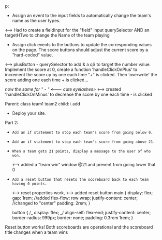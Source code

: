 p:

- Assign an event to the input fields to automatically change the team's name as the user types.

<--> Had to create a fieldInput for the "field" input querySelector AND an targetHTwo to change the Name of the team playing

- Assign click events to the buttons to update the corresponding values on the page. The score buttons should adjust the current score by a "hard-coded" value.

<--> plusButton - querySelector to add & a qS to target the number value.
Implement the score at 0, create a function 'handleClickOnPlus' to increment the score up by one each time "+" is clicked.
Then 'overwrite' the score adding one each time + is clicked...

<i>now the same for " - " <--- cute eyelashes> </i>
<--> created 'handleClickOnMinus' to decrease the score by one each time - is clicked

Parent: class team1 team2
child: i.add

- Deploy your site.

Part 2:

-     Add an if statement to stop each team's score from going below 0.
-     Add an if statement to stop each team's score from going above 21.
-     When a team gets 21 points, display a message to the user of who won.

  <--> added a "team win" window @21 and prevent from going lower that 0

-     Add a reset button that resets the scoreboard back to each team having 0 points.

  <--> reset properties work,
  <--> added reset button
  main {
  display: flex;
  gap: 1rem; //added
  flex-flow: row wrap;
  justify-content: center; //changed to "center"
  padding: 2rem;
  }

  button {
  /_ display: flex; _/
  align-self: flex-end;
  justify-content: center;
  border-radius: 999px;
  border: none;
  padding: 0.3rem 1rem;
  }

Reset button works!
Both scoreboards are operational and the scoreboard title changes when a team wins
